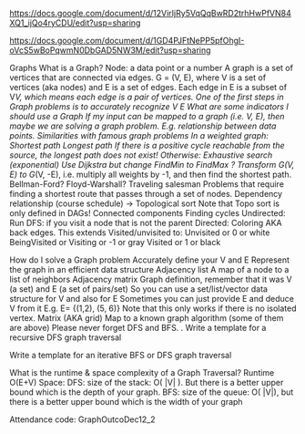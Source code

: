 https://docs.google.com/document/d/12VirIjRy5VqQqBwRD2trhHwPfVN84XQ1_ijQo4ryCDU/edit?usp=sharing

https://docs.google.com/document/d/1GD4PJFtNePP5pfOhgI-oVcS5wBoPqwmN0DbGAD5NW3M/edit?usp=sharing

Graphs
What is a Graph?
Node: a data point or a number
A graph is a set of vertices that are connected via edges.
G = (V, E), where V is a set of vertices (aka nodes) and E is a set of edges.
Each edge in E is a subset of V*V, which means each edge is a pair of vertices.
One of the first steps in Graph problems is to accurately recognize
V
E
What are some indicators I should use a Graph
If my input can be mapped to a graph (i.e. V, E), then maybe we are solving a graph problem.
E.g. relationship between data points.
Similarities with famous graph problems
In a weighted graph:
Shortest path
Longest path
If there is a positive cycle reachable from the source, the longest path does not exist!
Otherwise:
Exhaustive search (exponential)
Use Dijkstra but change FindMin to FindMax ?
Transform G(V, E) to G*(V, -E), i.e. multiply all weights by -1, and then find the shortest path.
Bellman-Ford?
Floyd-Warshall?
Traveling salesman
Problems that require finding a shortest route that passes through a set of nodes.
Dependency relationship (course schedule) -> Topological sort
Note that Topo sort is only defined in DAGs!
Connected components
Finding cycles
Undirected: Run DFS: if you visit a node that is not the parent
Directed: Coloring AKA back edges. This extends Visited/unvisited to:
Unvisited or 0 or white
BeingVisited or Visiting or -1 or gray
Visited or 1 or black

How do I solve a Graph problem
Accurately define your V and E
Represent the graph in an efficient data structure
Adjacency list
A map of a node to a list of neighbors
Adjacency matrix
Graph definition, remember that it was V (a set) and E (a set of pairs/set)
So you can use a set/list/vector data structure for V and also for E
Sometimes you can just provide E and deduce V from it
E.g. E= {(1,2), (5, 6)}
Note that this only works if there is no isolated vertex.
Matrix (AKA grid)
Map to a known graph algorithm (some of them are above)
Please never forget DFS and BFS.
.
Write a template for a recursive DFS graph traversal

Write a template for an iterative BFS or DFS graph traversal

What is the runtime & space complexity of a Graph Traversal?
Runtime O(E+V)
Space:
DFS: size of the stack: O( |V| ). But there is a better upper bound which is the depth of your graph.
BFS: size of the queue: O( |V|), but there is a better upper bound which is the width of your graph

Attendance code: GraphOutcoDec12_2
